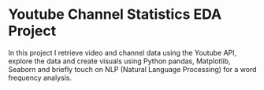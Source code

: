 # Youtube Channel Statistics EDA Project

In this project I retrieve video and channel data using the Youtube API, explore the data and create visuals using Python pandas, Matplotlib, Seaborn and briefly touch on NLP (Natural Language Processing) for a word frequency analysis.
